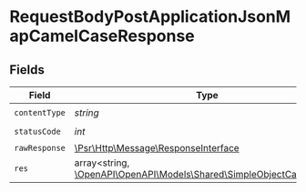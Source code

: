# RequestBodyPostApplicationJsonMapCamelCaseResponse


## Fields

| Field                                                                                                               | Type                                                                                                                | Required                                                                                                            | Description                                                                                                         |
| ------------------------------------------------------------------------------------------------------------------- | ------------------------------------------------------------------------------------------------------------------- | ------------------------------------------------------------------------------------------------------------------- | ------------------------------------------------------------------------------------------------------------------- |
| `contentType`                                                                                                       | *string*                                                                                                            | :heavy_check_mark:                                                                                                  | N/A                                                                                                                 |
| `statusCode`                                                                                                        | *int*                                                                                                               | :heavy_check_mark:                                                                                                  | N/A                                                                                                                 |
| `rawResponse`                                                                                                       | [\Psr\Http\Message\ResponseInterface](https://www.php-fig.org/psr/psr-7/#33-psrhttpmessageresponseinterface)        | :heavy_minus_sign:                                                                                                  | N/A                                                                                                                 |
| `res`                                                                                                               | array<string, [\OpenAPI\OpenAPI\Models\Shared\SimpleObjectCamelCase](../../models/shared/SimpleObjectCamelCase.md)> | :heavy_minus_sign:                                                                                                  | OK                                                                                                                  |